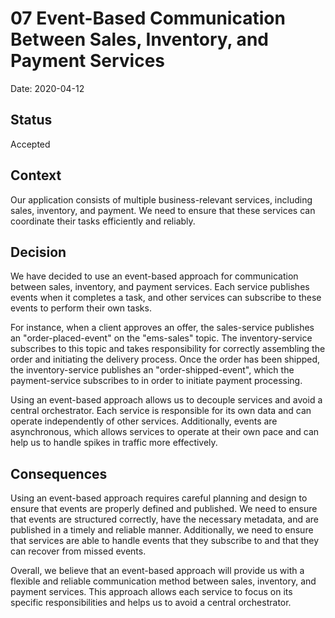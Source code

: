 # 07 Event-Based Communication Between Sales, Inventory, and Payment Services

Date: 2020-04-12

## Status

Accepted

## Context

Our application consists of multiple business-relevant services, including sales, inventory, and payment. We need to ensure that these services can coordinate their tasks efficiently and reliably.

## Decision

We have decided to use an event-based approach for communication between sales, inventory, and payment services. Each service publishes events when it completes a task, and other services can subscribe to these events to perform their own tasks.

For instance, when a client approves an offer, the sales-service publishes an "order-placed-event" on the "ems-sales" topic. The inventory-service subscribes to this topic and takes responsibility for correctly assembling the order and initiating the delivery process. Once the order has been shipped, the inventory-service publishes an "order-shipped-event", which the payment-service subscribes to in order to initiate payment processing.

Using an event-based approach allows us to decouple services and avoid a central orchestrator. Each service is responsible for its own data and can operate independently of other services. Additionally, events are asynchronous, which allows services to operate at their own pace and can help us to handle spikes in traffic more effectively.

## Consequences

Using an event-based approach requires careful planning and design to ensure that events are properly defined and published. We need to ensure that events are structured correctly, have the necessary metadata, and are published in a timely and reliable manner. Additionally, we need to ensure that services are able to handle events that they subscribe to and that they can recover from missed events.

Overall, we believe that an event-based approach will provide us with a flexible and reliable communication method between sales, inventory, and payment services. This approach allows each service to focus on its specific responsibilities and helps us to avoid a central orchestrator.
